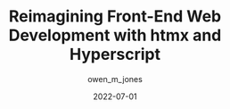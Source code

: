 ---
author: owen_m_jones
date: 2022-07-01
draft: true
permalink: false
tags:
  - development
target_url: https://nomadiq.hashnode.dev/reimagining-front-end-web-development-with-htmx-and-hyperscript
title: Reimagining Front-End Web Development with htmx and Hyperscript
---